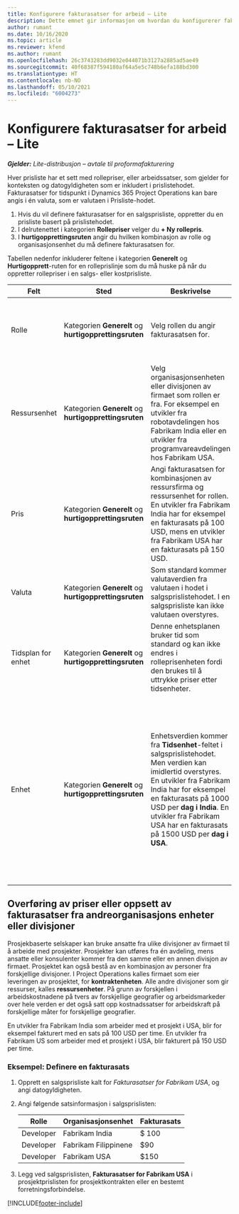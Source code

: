 ```yaml
---
title: Konfigurere fakturasatser for arbeid – Lite
description: Dette emnet gir informasjon om hvordan du konfigurerer fakturasatser for arbeid i Project Operations.
author: rumant
ms.date: 10/16/2020
ms.topic: article
ms.reviewer: kfend
ms.author: rumant
ms.openlocfilehash: 26c3743283dd9032e044071b3127a2885ad5ae49
ms.sourcegitcommit: 40f68387f594180af64a5e5c748b6efa188bd300
ms.translationtype: HT
ms.contentlocale: nb-NO
ms.lasthandoff: 05/10/2021
ms.locfileid: "6004273"
---
```

# <a name="set-up-labor-bill-rates---lite"></a>Konfigurere fakturasatser for arbeid – Lite

_**Gjelder:** Lite-distribusjon – avtale til proformafakturering_

Hver prisliste har et sett med rollepriser, eller arbeidssatser, som gjelder for konteksten og datogyldigheten som er inkludert i prislistehodet. Fakturasatser for tidspunkt i Dynamics 365 Project Operations kan bare angis i én valuta, som er valutaen i Prisliste-hodet.

1. Hvis du vil definere fakturasatser for en salgsprisliste, oppretter du en prisliste basert på prislistehodet. 
2. I delrutenettet i kategorien **Rollepriser** velger du **+ Ny rollepris**. 
3. I **hurtigopprettingsruten** angir du hvilken kombinasjon av rolle og organisasjonsenhet du må definere fakturasatsen for.

  Tabellen nedenfor inkluderer feltene i kategorien **Generelt** og **Hurtigopprett**-ruten for en rolleprislinje som du må huske på når du oppretter rollepriser i en salgs- eller kostprisliste.

  | Felt | Sted | Beskrivelse | Nedstrøms påvirkning |
  | --- | --- | --- | --- |
  | Rolle | Kategorien **Generelt** og **hurtigopprettingsruten** | Velg rollen du angir fakturasatsen for. | Rollen på det innkommende estimatet eller den faktiske verdien samsvares mot denne linjen for å standardisere fakturasatsen for rollen. |
  | Ressursenhet | Kategorien **Generelt** og **hurtigopprettingsruten** | Velg organisasjonsenheten eller divisjonen av firmaet som rollen er fra. For eksempel en utvikler fra robotavdelingen hos Fabrikam India eller en utvikler fra programvareavdelingen hos Fabrikam USA. | Resursenheten på det innkommende estimatet eller den faktiske verdien samsvares mot denne linjen for å standardisere fakturasatsen for rollen. |
  | Pris | Kategorien **Generelt** og **hurtigopprettingsruten** | Angi fakturasatsen for kombinasjonen av ressursfirma og ressursenhet for rollen. En utvikler fra Fabrikam India har for eksempel en fakturasats på 100 USD, mens en utvikler fra Fabrikam USA har en fakturasats på 150 USD. | Denne prisen er standard fakturasats på prisen per enhet på det innkommende estimatet eller den faktiske linjen i tidstransaksjonsklassen. |
  | Valuta | Kategorien **Generelt** og **hurtigopprettingsruten**| Som standard kommer valutaverdien fra valutaen i hodet i salgsprislistehodet. I en salgsprisliste kan ikke valutaen overstyres. | Denne valutaen er standardvalutaen for prisen per enhet på den innkommende faktiske salgslinjen i tidstransaksjonsklassen. |
  | Tidsplan for enhet | Kategorien **Generelt** og **hurtigopprettingsruten** | Denne enhetsplanen bruker tid som standard og kan ikke endres i rolleprisenheten fordi den brukes til å uttrykke priser etter tidsenheter. | Dette feltet har ingen nedstrøms påvirkning. |
  | Enhet | Kategorien **Generelt** og **hurtigopprettingsruten** | Enhetsverdien kommer fra **Tidsenhet**-feltet i salgsprislistehodet. Men verdien kan imidlertid overstyres. En utvikler fra Fabrikam India har for eksempel en fakturasats på 1000 USD per **dag i India**. En utvikler fra Fabrikam USA har en fakturasats på 1500 USD per **dag i USA**. | Når prisen per enhet som standard brukes på et innkommende estimat eller en faktisk linje, bruker systemet enheter og konvertering i basisenheter for å beregne en pris per enhet. Estimatet er for eksempel 10 **dager i India** med arbeid for en utvikler fra India, og enhet dag i India defineres som 10 timer. Når denne estimatlinjen skal prises, beregner programmet enhetsprisen på estimatet som 1000 USD/10 timer = 100 USD per time. |


## <a name="transfer-pricing-or-set-up-bill-rates-for-resources-from-other-organizational-units-or-divisions"></a>Overføring av priser eller oppsett av fakturasatser fra andreorganisasjons enheter eller divisjoner 

Prosjekbaserte selskaper kan bruke ansatte fra ulike divisjoner av firmaet til å arbeide med prosjekter. Prosjekter kan utføres fra én avdeling, mens ansatte eller konsulenter kommer fra den samme eller en annen divisjon av firmaet. Prosjektet kan også bestå av en kombinasjon av personer fra forskjellige divisjoner. I Project Operations kalles firmaet som eier leveringen av prosjektet, for **kontraktenheten**. Alle andre divisjoner som gir ressurser, kalles **ressursenheter**. På grunn av forskjellen i arbeidskostnadene på tvers av forskjellige geografier og arbeidsmarkeder over hele verden er det også satt opp kostnadssatser for arbeidskraft på forskjellige måter for forskjellige geografier.

En utvikler fra Fabrikam India som arbeider med et prosjekt i USA, blir for eksempel fakturert med en sats på 100 USD per time. En utvikler fra Fabrikam US som arbeider med et prosjekt i USA, blir fakturert på 150 USD per time.

### <a name="example-set-up-a-bill-rate"></a>Eksempel: Definere en fakturasats

1. Opprett en salgsprisliste kalt for *Fakturasatser for Fabrikam USA*, og angi datogyldigheten.
2. Angi følgende satsinformasjon i salgsprislisten:

    | Rolle | Organisasjonsenhet | Fakturasats |
    | --- | --- | --- |
    | Developer | Fabrikam India | $ 100 |
    | Developer | Fabrikam Filippinene | $90 |
    | Developer | Fabrikam USA | $150 |

3. Legg ved salgsprislisten, **Fakturasatser for Fabrikam USA** i prosjektprislisten for prosjektkontrakten eller en bestemt forretningsforbindelse.


[!INCLUDE[footer-include](../../includes/footer-banner.md)]